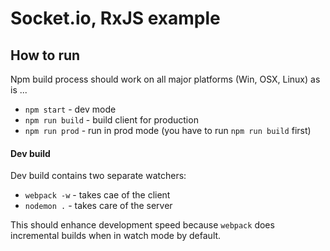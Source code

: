 # Socket.io, RxJS example

## How to run
Npm build process should work on all major platforms (Win, OSX, Linux) as is ...

* `npm start` - dev mode
* `npm run build` - build client for production
* `npm run prod` - run in prod mode (you have to run `npm run build` first)

#### Dev build
Dev build contains two separate watchers:
* `webpack -w` - takes cae of the client
* `nodemon .` - takes care of the server

This should enhance development speed because `webpack` does
incremental builds when in watch mode by default.